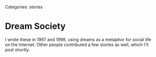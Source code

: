 Categories: stories

# Dream Society

I wrote these in 1997 and 1998, using dreams as a metaphor for social life on the Internet. Other people contributed a few stories as well, which I'll post shortly.

